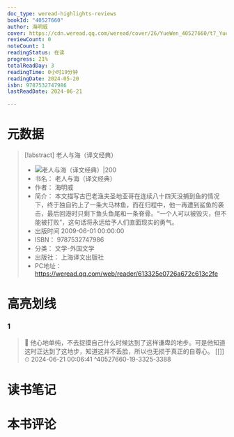 ```yaml
---
doc_type: weread-highlights-reviews
bookId: "40527660"
author: 海明威
cover: https://cdn.weread.qq.com/weread/cover/26/YueWen_40527660/t7_YueWen_40527660.jpg
reviewCount: 0
noteCount: 1
readingStatus: 在读
progress: 21%
totalReadDay: 3
readingTime: 0小时19分钟
readingDate: 2024-05-20
isbn: 9787532747986
lastReadDate: 2024-06-21

---
```

# 元数据
> [!abstract] 老人与海（译文经典）
> - ![ 老人与海（译文经典）|200](https://cdn.weread.qq.com/weread/cover/26/YueWen_40527660/t7_YueWen_40527660.jpg)
> - 书名： 老人与海（译文经典）
> - 作者： 海明威
> - 简介： 本文描写古巴老渔夫圣地亚哥在连续八十四天没捕到鱼的情况下，终于独自钓上了一条大马林鱼，而在归程中，他一再遭到鲨鱼的袭击，最后回港时只剩下鱼头鱼尾和一条脊骨。“一个人可以被毁灭，但不能被打败”，这句话将永远给予人们直面现实的勇气。
> - 出版时间 2009-06-01 00:00:00
> - ISBN： 9787532747986
> - 分类： 文学-外国文学
> - 出版社： 上海译文出版社
> - PC地址：https://weread.qq.com/web/reader/613325e0726a672c613c2fe

# 高亮划线

### 1

> 📌 他心地单纯，不去捉摸自己什么时候达到了这样谦卑的地步。可是他知道这时正达到了这地步，知道这并不丢脸，所以也无损于真正的自尊心。 [[]]
> ⏱ 2024-06-21 00:06:41 ^40527660-19-3325-3388

# 读书笔记

# 本书评论
